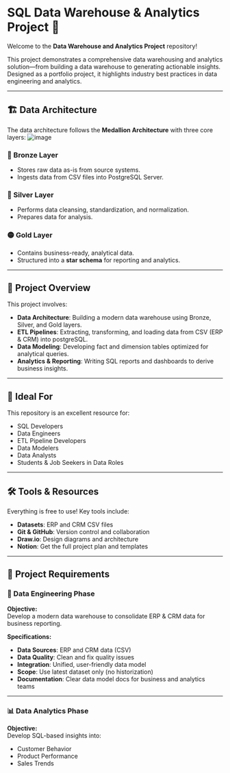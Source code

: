 # SQL Data Warehouse & Analytics Project 🚀

Welcome to the **Data Warehouse and Analytics Project** repository!

This project demonstrates a comprehensive data warehousing and analytics solution—from building a data warehouse to generating actionable insights. Designed as a portfolio project, it highlights industry best practices in data engineering and analytics.

---

## 🏗️ Data Architecture

The data architecture follows the **Medallion Architecture** with three core layers:
![image](https://github.com/user-attachments/assets/1ce871ee-9b86-46eb-8027-48e56f542c02)


### 🔹 Bronze Layer
- Stores raw data as-is from source systems.
- Ingests data from CSV files into PostgreSQL Server.

### 🔸 Silver Layer
- Performs data cleansing, standardization, and normalization.
- Prepares data for analysis.

### 🟡 Gold Layer
- Contains business-ready, analytical data.
- Structured into a **star schema** for reporting and analytics.

---

## 📖 Project Overview

This project involves:

- **Data Architecture**: Building a modern data warehouse using Bronze, Silver, and Gold layers.
- **ETL Pipelines**: Extracting, transforming, and loading data from CSV (ERP & CRM) into postgreSQL.
- **Data Modeling**: Developing fact and dimension tables optimized for analytical queries.
- **Analytics & Reporting**: Writing SQL reports and dashboards to derive business insights.

---

## 🎯 Ideal For

This repository is an excellent resource for:

- SQL Developers
- Data Engineers
- ETL Pipeline Developers
- Data Modelers
- Data Analysts
- Students & Job Seekers in Data Roles

---

## 🛠️ Tools & Resources

Everything is free to use! Key tools include:

- **Datasets**: ERP and CRM CSV files
- **Git & GitHub**: Version control and collaboration
- **Draw.io**: Design diagrams and architecture
- **Notion**: Get the full project plan and templates

---

## 🚀 Project Requirements

### 📌 Data Engineering Phase

**Objective:**  
Develop a modern data warehouse to consolidate ERP & CRM data for business reporting.

**Specifications:**
- **Data Sources**: ERP and CRM data (CSV)
- **Data Quality**: Clean and fix quality issues
- **Integration**: Unified, user-friendly data model
- **Scope**: Use latest dataset only (no historization)
- **Documentation**: Clear data model docs for business and analytics teams

---

### 📊 Data Analytics Phase

**Objective:**  
Develop SQL-based insights into:

- Customer Behavior
- Product Performance
- Sales Trends

